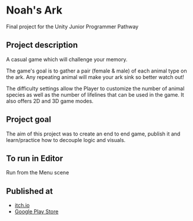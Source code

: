 # Noah's Ark
Final project for the Unity Junior Programmer Pathway 

## Project description
A casual game which will challenge your memory.

The game's goal is to gather a pair (female & male) of each animal type on the ark. Any repeating animal will make your ark sink so better watch out!

The difficulty settings allow the Player to customize the number of animal species as well as the number of lifelines that can be used in the game. It also offers 2D and 3D game modes.

## Project goal
The aim of this project was to create an end to end game, publish it and learn/practice how to decouple logic and visuals.

## To run in Editor
Run from the Menu scene

## Published at
- [itch.io](https://jcups.itch.io/noahs-ark)
- [Google Play Store](https://play.google.com/store/apps/details?id=com.cupsgames.noahsark)

